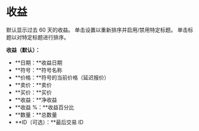 # **收益**

默认显示过去 60 天的收益。
单击设置以重新排序并启用/禁用特定标题。
单击标题以对特定标题进行排序。

**收益（默认）：**
- **日期：**收益日期
- **符号：**符号名称
- **价格：**符号的当前价格（延迟报价）
- **卖价：**卖价
- **买价：**买价
- **收益：**净收益
- **收益 %：**收益百分比
- **数量：**总数量
- **ID（可选）：**最后交易 ID

